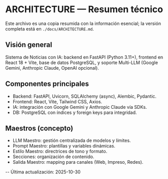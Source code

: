 <!-- Copia local: la fuente canónica está en ./docs/ -->
# ARCHITECTURE — Resumen técnico

Este archivo es una copia resumida con la información esencial; la versión completa está en `./docs/ARCHITECTURE.md`.

## Visión general

Sistema de Noticias con IA: backend en FastAPI (Python 3.11+), frontend en React 18 + Vite, base de datos PostgreSQL, y soporte Multi-LLM (Google Gemini, Anthropic Claude, OpenAI opcional).

## Componentes principales

- Backend: FastAPI, Uvicorn, SQLAlchemy (async), Alembic, Pydantic.
- Frontend: React, Vite, Tailwind CSS, Axios.
- IA: integración con Google Gemini y Anthropic Claude vía SDKs.
- DB: PostgreSQL con índices y foreign keys para integridad.

## Maestros (concepto)

- LLM Maestro: gestión centralizada de modelos y límites.
- Prompt Maestro: plantillas y variables dinámicas.
- Estilo Maestro: directrices de tono y formato.
- Secciones: organización de contenido.
- Salida Maestro: mapping para canales (Web, Impreso, Redes).

--
Última actualización: 2025-10-30
